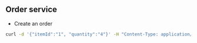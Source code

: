 ## Order service

- Create an order
```bash
curl -d '{"itemId":"1", "quantity":"4"}' -H "Content-Type: application/json" -X POST http://localhost:8082/order/orders
```
